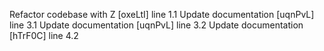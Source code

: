 Refactor codebase with Z [oxeLtI] line 1.1
Update documentation [uqnPvL] line 3.1
Update documentation [uqnPvL] line 3.2
Update documentation [hTrF0C] line 4.2
